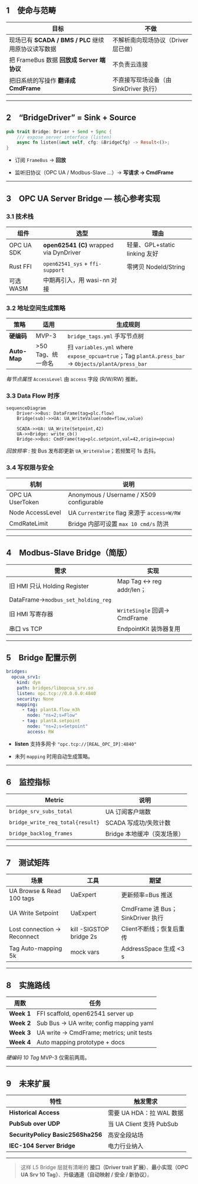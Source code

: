 ## 1　使命与范畴

|目标|不做|
|---|---|
|现场已有 **SCADA / BMS / PLC** 继续用原协议读写数据|不解析南向现场协议（Driver 层已做）|
|把 FrameBus 数据 **回放成 Server 端协议**|不负责云连接|
|把旧系统的写操作 **翻译成 CmdFrame**|不直接写现场设备（由 SinkDriver 执行）|

---

## 2　“BridgeDriver” = Sink + Source

```rust
pub trait Bridge: Driver + Send + Sync {
    /// expose server interface (listen)
    async fn listen(&mut self, cfg: &BridgeCfg) -> Result<()>;
}

```

- 订阅 `FrameBus` → **回放**
    
- 监听旧协议（OPC UA / Modbus-Slave …）→ **写请求 → CmdFrame**
    

---

## 3　OPC UA Server Bridge — 核心参考实现

### 3.1 技术栈

|组件|选型|理由|
|---|---|---|
|OPC UA SDK|**open62541 (C)** wrapped via DynDriver|轻量、GPL+static linking 友好|
|Rust FFI|`open62541_sys` + `ffi-support`|零拷贝 NodeId/String|
|可选 WASM|中期再引入，用 wasi-nn 对接||

### 3.2 地址空间生成策略

|策略|适用|生成规则|
|---|---|---|
|**硬编码**|MVP-3|`bridge_tags.yml` 手写节点树|
|**Auto-Map**|>50 Tag、统一命名|扫 `variables.yml` where `expose_opcua=true`；Tag `plantA.press_bar` → `Objects/plantA/press_bar`|

_每节点属性_ `AccessLevel` 由 `access` 字段 (R/W/RW) 推断。

### 3.3 Data Flow 时序

```mermaid
sequenceDiagram
    Driver->>Bus: DataFrame(tag=plc.flow)
    Bridge(sub)->>UA: UA_WriteValue(node=flow,value)
    
    SCADA->>UA: UA_Write(Setpoint,42)
    UA->>Bridge: write_cb()
    Bridge->>Bus: CmdFrame(tag=plc.setpoint,val=42,origin=opcua)

```

_回放频率_ : 按 Bus 发布即更新 `UA_WriteValue`；若频繁可 1s 去抖。

### 3.4 写权限与安全

|机制|说明|
|---|---|
|OPC UA UserToken|Anonymous / Username / X509 configurable|
|Node AccessLevel|UA `CurrentWrite` flag 来源于 `access=W/RW`|
|CmdRateLimit|Bridge 内部可设置 `max 10 cmd/s` 防洪|

---

## 4　Modbus-Slave Bridge（简版）

|需求|实现|
|---|---|
|旧 HMI 只认 Holding Register|Map Tag ↔ reg addr/len；|
|DataFrame→`modbus_set_holding_reg`||
|旧 HMI 写寄存器|`WriteSingle` 回调→ CmdFrame|
|串口 vs TCP|EndpointKit 装饰器复用|

---

## 5　Bridge 配置示例

```yaml
bridges:
  opcua_srv1:
    kind: dyn
    path: bridges/libopcua_srv.so
    listen: opc.tcp://0.0.0.0:4840
    security: None
    mapping:
      - tag: plantA.flow_m3h
        node: "ns=2;s=Flow"
      - tag: plantA.setpoint
        node: "ns=2;s=Setpoint"
        access: RW

```

- **listen** 支持多网卡 `"opc.tcp://[REAL_OPC_IP]:4840"`
    
- 未列 `mapping` 时用自动生成策略。
    

---

## 6　监控指标

|Metric|说明|
|---|---|
|`bridge_srv_subs_total`|UA 订阅客户端数|
|`bridge_write_req_total{result}`|SCADA 写成功/失败计数|
|`bridge_backlog_frames`|Bridge 本地缓冲（突发场景）|

---

## 7　测试矩阵

|场景|工具|期望|
|---|---|---|
|UA Browse & Read 100 tags|UaExpert|更新频率=Bus 推送|
|UA Write Setpoint|UaExpert|CmdFrame 进 Bus；SinkDriver 执行|
|Lost connection → Reconnect|kill -SIGSTOP bridge 2s|Client不断线；恢复后重传|
|Tag Auto-mapping 5k|mock vars|AddressSpace 生成 <3 s|

---

## 8　实施路线

|周数|任务|
|---|---|
|**Week 1**|FFI scaffold, open62541 server up|
|**Week 2**|Sub Bus → UA write; config mapping yaml|
|**Week 3**|UA write → CmdFrame; metrics; unit tests|
|**Week 4**|Auto mapping prototype + docs|

_硬编码 10 Tag_ MVP-3 仅需前两周。

---

## 9　未来扩展

|特性|触发需求|
|---|---|
|**Historical Access**|需要 UA HDA：拉 WAL 数据|
|**PubSub over UDP**|当 UA Client 支持 PubSub|
|**SecurityPolicy Basic256Sha256**|高安全段站场|
|**IEC-104 Server Bridge**|电力行业纳入|

---

> 这样 L5 Bridge 层就有清晰的 **接口（Driver trait 扩展）**、**最小实现（OPC UA Srv 10 Tag）**、**升级通道（自动映射 / 安全 / 新协议）**。
